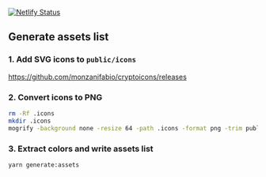 [![Netlify Status](https://api.netlify.com/api/v1/badges/a731ba80-19b1-4218-a2c2-b569b3811787/deploy-status)](https://app.netlify.com/sites/same-basket/deploys)

## Generate assets list

### 1. Add SVG icons to `public/icons`

https://github.com/monzanifabio/cryptoicons/releases

### 2. Convert icons to PNG

```sh
rm -Rf .icons
mkdir .icons
mogrify -background none -resize 64 -path .icons -format png -trim public/icons/*.svg
```

### 3. Extract colors and write assets list

```sh
yarn generate:assets
```

